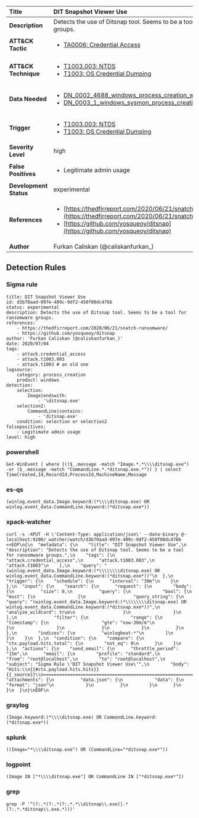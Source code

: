 | Title                    | DIT Snapshot Viewer Use       |
|:-------------------------|:------------------|
| **Description**          | Detects the use of Ditsnap tool. Seems to be a tool for ransomware groups. |
| **ATT&amp;CK Tactic**    |  <ul><li>[TA0006: Credential Access](https://attack.mitre.org/tactics/TA0006)</li></ul>  |
| **ATT&amp;CK Technique** | <ul><li>[T1003.003: NTDS](https://attack.mitre.org/techniques/T1003/003)</li><li>[T1003: OS Credential Dumping](https://attack.mitre.org/techniques/T1003)</li></ul>  |
| **Data Needed**          | <ul><li>[DN_0002_4688_windows_process_creation_with_commandline](../Data_Needed/DN_0002_4688_windows_process_creation_with_commandline.md)</li><li>[DN_0003_1_windows_sysmon_process_creation](../Data_Needed/DN_0003_1_windows_sysmon_process_creation.md)</li></ul>  |
| **Trigger**              | <ul><li>[T1003.003: NTDS](../Triggers/T1003.003.md)</li><li>[T1003: OS Credential Dumping](../Triggers/T1003.md)</li></ul>  |
| **Severity Level**       | high |
| **False Positives**      | <ul><li>Legitimate admin usage</li></ul>  |
| **Development Status**   | experimental |
| **References**           | <ul><li>[https://thedfirreport.com/2020/06/21/snatch-ransomware/](https://thedfirreport.com/2020/06/21/snatch-ransomware/)</li><li>[https://github.com/yosqueoy/ditsnap](https://github.com/yosqueoy/ditsnap)</li></ul>  |
| **Author**               | Furkan Caliskan (@caliskanfurkan_) |


## Detection Rules

### Sigma rule

```
title: DIT Snapshot Viewer Use
id: d3b70aad-097e-409c-9df2-450f80dc476b
status: experimental
description: Detects the use of Ditsnap tool. Seems to be a tool for ransomware groups.
references:
    - https://thedfirreport.com/2020/06/21/snatch-ransomware/
    - https://github.com/yosqueoy/ditsnap
author: 'Furkan Caliskan (@caliskanfurkan_)'
date: 2020/07/04
tags:
    - attack.credential_access
    - attack.t1003.003
    - attack.t1003 # an old one
logsource:
    category: process_creation
    product: windows
detection:
    selection:
        Image|endswith:
            - '\ditsnap.exe'
    selection2:
        CommandLine|contains:
            - 'ditsnap.exe'
    condition: selection or selection2
falsepositives:
    - Legitimate admin usage
level: high

```





### powershell
    
```
Get-WinEvent | where {(($_.message -match "Image.*.*\\\\ditsnap.exe") -or ($_.message -match "CommandLine.*.*ditsnap.exe.*")) } | select TimeCreated,Id,RecordId,ProcessId,MachineName,Message
```


### es-qs
    
```
(winlog.event_data.Image.keyword:(*\\\\ditsnap.exe) OR winlog.event_data.CommandLine.keyword:(*ditsnap.exe*))
```


### xpack-watcher
    
```
curl -s -XPUT -H \'Content-Type: application/json\' --data-binary @- localhost:9200/_watcher/watch/d3b70aad-097e-409c-9df2-450f80dc476b <<EOF\n{\n  "metadata": {\n    "title": "DIT Snapshot Viewer Use",\n    "description": "Detects the use of Ditsnap tool. Seems to be a tool for ransomware groups.",\n    "tags": [\n      "attack.credential_access",\n      "attack.t1003.003",\n      "attack.t1003"\n    ],\n    "query": "(winlog.event_data.Image.keyword:(*\\\\\\\\ditsnap.exe) OR winlog.event_data.CommandLine.keyword:(*ditsnap.exe*))"\n  },\n  "trigger": {\n    "schedule": {\n      "interval": "30m"\n    }\n  },\n  "input": {\n    "search": {\n      "request": {\n        "body": {\n          "size": 0,\n          "query": {\n            "bool": {\n              "must": [\n                {\n                  "query_string": {\n                    "query": "(winlog.event_data.Image.keyword:(*\\\\\\\\ditsnap.exe) OR winlog.event_data.CommandLine.keyword:(*ditsnap.exe*))",\n                    "analyze_wildcard": true\n                  }\n                }\n              ],\n              "filter": {\n                "range": {\n                  "timestamp": {\n                    "gte": "now-30m/m"\n                  }\n                }\n              }\n            }\n          }\n        },\n        "indices": [\n          "winlogbeat-*"\n        ]\n      }\n    }\n  },\n  "condition": {\n    "compare": {\n      "ctx.payload.hits.total": {\n        "not_eq": 0\n      }\n    }\n  },\n  "actions": {\n    "send_email": {\n      "throttle_period": "15m",\n      "email": {\n        "profile": "standard",\n        "from": "root@localhost",\n        "to": "root@localhost",\n        "subject": "Sigma Rule \'DIT Snapshot Viewer Use\'",\n        "body": "Hits:\\n{{#ctx.payload.hits.hits}}{{_source}}\\n================================================================================\\n{{/ctx.payload.hits.hits}}",\n        "attachments": {\n          "data.json": {\n            "data": {\n              "format": "json"\n            }\n          }\n        }\n      }\n    }\n  }\n}\nEOF\n
```


### graylog
    
```
(Image.keyword:(*\\\\ditsnap.exe) OR CommandLine.keyword:(*ditsnap.exe*))
```


### splunk
    
```
((Image="*\\\\ditsnap.exe") OR (CommandLine="*ditsnap.exe*"))
```


### logpoint
    
```
(Image IN ["*\\\\ditsnap.exe"] OR CommandLine IN ["*ditsnap.exe*"])
```


### grep
    
```
grep -P '^(?:.*(?:.*(?:.*.*\\ditsnap\\.exe)|.*(?:.*.*ditsnap\\.exe.*)))'
```




